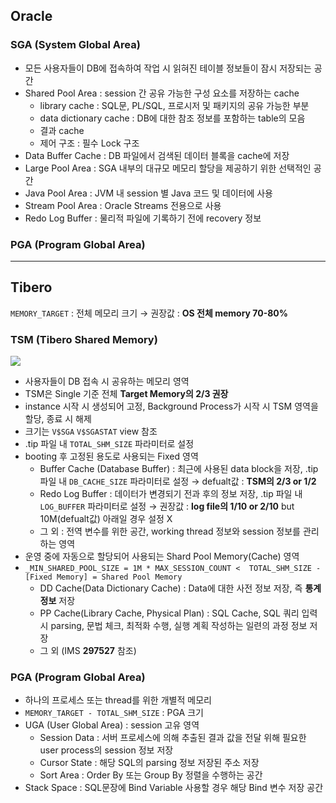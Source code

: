 ## Oracle
### SGA (System Global Area)
- 모든 사용자들이 DB에 접속하여 작업 시 읽혀진 테이블 정보들이 잠시 저장되는 공간
- Shared Pool Area : session 간 공유 가능한 구성 요소를 저장하는 cache
  - library cache : SQL문, PL/SQL, 프로시저 및 패키지의 공유 가능한 부분
  - data dictionary cache : DB에 대한 참조 정보를 포함하는 table의 모음
  - 결과 cache
  - 제어 구조 :  필수 Lock 구조
- Data Buffer Cache : DB 파일에서 검색된 데이터 블록을 cache에 저장
- Large Pool Area : SGA 내부의 대규모 메모리 할당을 제공하기 위한 선택적인 공간
- Java Pool Area : JVM 내 session 별 Java 코드 및 데이터에 사용
- Stream Pool Area : Oracle Streams 전용으로 사용
- Redo Log Buffer : 물리적 파일에 기록하기 전에 recovery 정보
### PGA (Program Global Area)

---
## Tibero
`MEMORY_TARGET` : 전체 메모리 크기 → 권장값 : **OS 전체 memory 70-80%**
### TSM (Tibero Shared Memory)
![](https://prod-files-secure.s3.us-west-2.amazonaws.com/2e9f035b-3bba-4ce1-902b-03e8e4545fa2/50e74659-9cf4-4d7e-a1bb-37b94051050d/3.1_TSM.png?X-Amz-Algorithm=AWS4-HMAC-SHA256&X-Amz-Content-Sha256=UNSIGNED-PAYLOAD&X-Amz-Credential=ASIAZI2LB46635GBXLJ4%2F20251002%2Fus-west-2%2Fs3%2Faws4_request&X-Amz-Date=20251002T032812Z&X-Amz-Expires=3600&X-Amz-Security-Token=IQoJb3JpZ2luX2VjEIz%2F%2F%2F%2F%2F%2F%2F%2F%2F%2FwEaCXVzLXdlc3QtMiJIMEYCIQCtSlAB3nFQixOlz6DyCz6mKLOrMRpxw4EIpeCcPVaJTwIhAOUe3at%2BLRv4RiuRzrG8EKSItJ5j9%2F8GmKWiJWuXUwS%2FKv8DCCQQABoMNjM3NDIzMTgzODA1Igxqvg5%2FC72Zb5hiG18q3ANqctYhOUHP9s6Aox%2BYLFAuy8VACEyKw56RM0ISkSNRxw2wVeTqRV5gMnwq8%2Fc7KfWRCGXaApErmCnCGwuFPkJxEG1HEXO7QT545%2F1ZR2JngraPNXiWqD9ee5JQvAtBgNHBPG4EEe46yhc%2BLjgYVO9VRfQSAizavrQ7y9%2BZdJMbacD09Fsf3z6VfN3LqAaBTdagC80iaacXP0wG5LO36msEw7069ARQkTS%2F3EE6iG74SAd2l5RJ59QZ%2F1jRqMyxpYLhx%2B90IQdvHtTO6x8cNZsCF%2BSMQsCcrjk7sdj1mEoZRb1tke0RfesqgNDb9HtHTWBZvZWE8kEnxTo1THyDS05Et%2BPXNe5UpPN2yCJhkKmXztvYuuQNjv3AsmU7GUCJa%2FpwTquLAExLXACiEuu0abV4e7E%2BYakEwjOlzeSjF1PNd8NCaGGfq1PmyVFbigLmkIe82eX4VcrGH3rivt6Lk5ZJOU1wtoR3SKp99HhyR3MjHVZMV%2BpOMb5Je7sBUgCbfva2y%2FAvjqbvw598uKklkgEPAoitR7JTzPWimdPlpR2QnMNlaU5bGw9FEKcLpAZbnGXGa7tkCwbLvM3kzzzs0m%2B99RIguiTR7VcP28SweTI6mAW%2BJ6kaIZz90NG6ZjCw3vfGBjqkATDbWeOsu4CsybUxrq5d2TeCYlL6EeF3wUvDwaGh4Lsczhdh3SvfXPH483Wuqkoj5U8VA8BuSZjaCvYExzZH%2FBXOTxh2Z4uGl0SPt7OULJ403o7zCINnmZQNWHQS3hgiYynhlRhOjeDer2tPraSY2kqR1B0WQRMNMWHbDtluWnroNvMIBL6rgOBRSKk5df%2Bnc9sO7rzyaYQ5ZUyh1UFB45gqgM6u&X-Amz-Signature=791c0eccb51d60b21703e4ddbb67b6014afb8f283632d9febd1e4ea3e28d0b44&X-Amz-SignedHeaders=host&x-amz-checksum-mode=ENABLED&x-id=GetObject)
- 사용자들이 DB 접속 시 공유하는 메모리 영역
- TSM은 Single 기준 전체 **Target Memory의 2/3 권장**
- instance 시작 시 생성되어 고정, Background Process가 시작 시 TSM 영역을 할당, 종료 시 해제
- 크기는 `V$SGA` `V$SGASTAT` view 참조
- .tip 파일 내 `TOTAL_SHM_SIZE` 파라미터로 설정
- booting 후 고정된 용도로 사용되는 Fixed 영역
  - Buffer Cache (Database Buffer) : 최근에 사용된 data block을 저장, .tip 파일 내 `DB_CACHE_SIZE` 파라미터로 설정 → defualt값 : **TSM의 2/3 or 1/2**
  - Redo Log Buffer : 데이터가 변경되기 전과 후의 정보 저장, .tip 파일 내 `LOG_BUFFER` 파라미터로 설정 → 권장값 : **log file의 1/10 or 2/10** but 10M(defualt값) 아래일 경우 설정 X
  - 그 외 : 전역 변수를 위한 공간, working thread 정보와 session 정보를 관리하는 영역
- 운영 중에 자동으로 할당되어 사용되는 Shard Pool Memory(Cache) 영역
- `_MIN_SHARED_POOL_SIZE = 1M * MAX_SESSION_COUNT <  TOTAL_SHM_SIZE - [Fixed Memory] = Shared Pool Memory`
  - DD Cache(Data Dictionary Cache) : Data에 대한 사전 정보 저장, 즉 **통계정보** 저장 
  - PP Cache(Library Cache, Physical Plan) : SQL Cache, SQL 쿼리 입력 시 parsing, 문법 체크, 최적화 수행, 실행 계획 작성하는 일련의 과정 정보 저장
  - 그 외  (IMS **297527** 참조)
### PGA (Program Global Area)
- 하나의 프로세스 또는 thread를 위한 개별적 메모리
- `MEMORY_TARGET - TOTAL_SHM_SIZE` : PGA 크기
- UGA (User Global Area) : session 고유 영역
  - Session Data : 서버 프로세스에 의해 추출된 결과 값을 전달 위해 필요한 user process의 session 정보 저장
  - Cursor State : 해당 SQL의 parsing 정보 저장된 주소 저장
  - Sort Area : Order By 또는 Group By 정렬을 수행하는 공간
- Stack Space : SQL문장에 Bind Variable 사용할 경우 해당 Bind 변수 저장 공간

